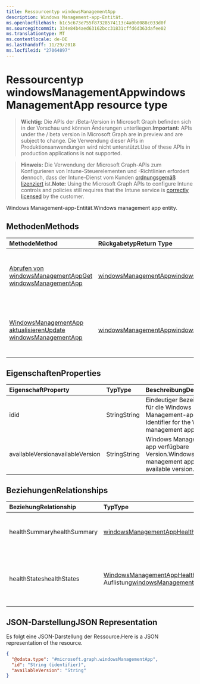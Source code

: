 ```yaml
---
title: Ressourcentyp windowsManagementApp
description: Windows Management-app-Entität.
ms.openlocfilehash: b1c5c673e755f87328574113c4a0b0088c033d0f
ms.sourcegitcommit: 334e84b4aed63162bcc31831cffd6d363dafee02
ms.translationtype: MT
ms.contentlocale: de-DE
ms.lasthandoff: 11/29/2018
ms.locfileid: "27064897"
---
```

# <a name="windowsmanagementapp-resource-type"></a><span data-ttu-id="e5eae-103">Ressourcentyp windowsManagementApp</span><span class="sxs-lookup"><span data-stu-id="e5eae-103">windowsManagementApp resource type</span></span>

> <span data-ttu-id="e5eae-104">**Wichtig:** Die APIs der /Beta-Version in Microsoft Graph befinden sich in der Vorschau und können Änderungen unterliegen.</span><span class="sxs-lookup"><span data-stu-id="e5eae-104">**Important:** APIs under the / beta version in Microsoft Graph are in preview and are subject to change.</span></span> <span data-ttu-id="e5eae-105">Die Verwendung dieser APIs in Produktionsanwendungen wird nicht unterstützt.</span><span class="sxs-lookup"><span data-stu-id="e5eae-105">Use of these APIs in production applications is not supported.</span></span>

> <span data-ttu-id="e5eae-106">**Hinweis:** Die Verwendung der Microsoft Graph-APIs zum Konfigurieren von Intune-Steuerelementen und -Richtlinien erfordert dennoch, dass der Intune-Dienst vom Kunden [ordnungsgemäß lizenziert](https://go.microsoft.com/fwlink/?linkid=839381) ist.</span><span class="sxs-lookup"><span data-stu-id="e5eae-106">**Note:** Using the Microsoft Graph APIs to configure Intune controls and policies still requires that the Intune service is [correctly licensed](https://go.microsoft.com/fwlink/?linkid=839381) by the customer.</span></span>

<span data-ttu-id="e5eae-107">Windows Management-app-Entität.</span><span class="sxs-lookup"><span data-stu-id="e5eae-107">Windows management app entity.</span></span>
## <a name="methods"></a><span data-ttu-id="e5eae-108">Methoden</span><span class="sxs-lookup"><span data-stu-id="e5eae-108">Methods</span></span>
|<span data-ttu-id="e5eae-109">Methode</span><span class="sxs-lookup"><span data-stu-id="e5eae-109">Method</span></span>|<span data-ttu-id="e5eae-110">Rückgabetyp</span><span class="sxs-lookup"><span data-stu-id="e5eae-110">Return Type</span></span>|<span data-ttu-id="e5eae-111">Beschreibung</span><span class="sxs-lookup"><span data-stu-id="e5eae-111">Description</span></span>|
|:---|:---|:---|
|[<span data-ttu-id="e5eae-112">Abrufen von windowsManagementApp</span><span class="sxs-lookup"><span data-stu-id="e5eae-112">Get windowsManagementApp</span></span>](../api/intune-devices-windowsmanagementapp-get.md)|[<span data-ttu-id="e5eae-113">windowsManagementApp</span><span class="sxs-lookup"><span data-stu-id="e5eae-113">windowsManagementApp</span></span>](../resources/intune-devices-windowsmanagementapp.md)|<span data-ttu-id="e5eae-114">Lesen Sie Eigenschaften und Beziehungen des [WindowsManagementApp](../resources/intune-devices-windowsmanagementapp.md) -Objekts.</span><span class="sxs-lookup"><span data-stu-id="e5eae-114">Read properties and relationships of the [windowsManagementApp](../resources/intune-devices-windowsmanagementapp.md) object.</span></span>|
|[<span data-ttu-id="e5eae-115">WindowsManagementApp aktualisieren</span><span class="sxs-lookup"><span data-stu-id="e5eae-115">Update windowsManagementApp</span></span>](../api/intune-devices-windowsmanagementapp-update.md)|[<span data-ttu-id="e5eae-116">windowsManagementApp</span><span class="sxs-lookup"><span data-stu-id="e5eae-116">windowsManagementApp</span></span>](../resources/intune-devices-windowsmanagementapp.md)|<span data-ttu-id="e5eae-117">Aktualisieren Sie die Eigenschaften eines [WindowsManagementApp](../resources/intune-devices-windowsmanagementapp.md) -Objekts.</span><span class="sxs-lookup"><span data-stu-id="e5eae-117">Update the properties of a [windowsManagementApp](../resources/intune-devices-windowsmanagementapp.md) object.</span></span>|

## <a name="properties"></a><span data-ttu-id="e5eae-118">Eigenschaften</span><span class="sxs-lookup"><span data-stu-id="e5eae-118">Properties</span></span>
|<span data-ttu-id="e5eae-119">Eigenschaft</span><span class="sxs-lookup"><span data-stu-id="e5eae-119">Property</span></span>|<span data-ttu-id="e5eae-120">Typ</span><span class="sxs-lookup"><span data-stu-id="e5eae-120">Type</span></span>|<span data-ttu-id="e5eae-121">Beschreibung</span><span class="sxs-lookup"><span data-stu-id="e5eae-121">Description</span></span>|
|:---|:---|:---|
|<span data-ttu-id="e5eae-122">id</span><span class="sxs-lookup"><span data-stu-id="e5eae-122">id</span></span>|<span data-ttu-id="e5eae-123">String</span><span class="sxs-lookup"><span data-stu-id="e5eae-123">String</span></span>|<span data-ttu-id="e5eae-124">Eindeutiger Bezeichner für die Windows Management-app</span><span class="sxs-lookup"><span data-stu-id="e5eae-124">Unique Identifier for the Windows management app</span></span>|
|<span data-ttu-id="e5eae-125">availableVersion</span><span class="sxs-lookup"><span data-stu-id="e5eae-125">availableVersion</span></span>|<span data-ttu-id="e5eae-126">String</span><span class="sxs-lookup"><span data-stu-id="e5eae-126">String</span></span>|<span data-ttu-id="e5eae-127">Windows Management app verfügbare Version.</span><span class="sxs-lookup"><span data-stu-id="e5eae-127">Windows management app available version.</span></span>|

## <a name="relationships"></a><span data-ttu-id="e5eae-128">Beziehungen</span><span class="sxs-lookup"><span data-stu-id="e5eae-128">Relationships</span></span>
|<span data-ttu-id="e5eae-129">Beziehung</span><span class="sxs-lookup"><span data-stu-id="e5eae-129">Relationship</span></span>|<span data-ttu-id="e5eae-130">Typ</span><span class="sxs-lookup"><span data-stu-id="e5eae-130">Type</span></span>|<span data-ttu-id="e5eae-131">Beschreibung</span><span class="sxs-lookup"><span data-stu-id="e5eae-131">Description</span></span>|
|:---|:---|:---|
|<span data-ttu-id="e5eae-132">healthSummary</span><span class="sxs-lookup"><span data-stu-id="e5eae-132">healthSummary</span></span>|[<span data-ttu-id="e5eae-133">windowsManagementAppHealthSummary</span><span class="sxs-lookup"><span data-stu-id="e5eae-133">windowsManagementAppHealthSummary</span></span>](../resources/intune-devices-windowsmanagementapphealthsummary.md)|<span data-ttu-id="e5eae-134">Zusammenfassung für Windows Management app Integrität.</span><span class="sxs-lookup"><span data-stu-id="e5eae-134">Health summary for Windows management app.</span></span>|
|<span data-ttu-id="e5eae-135">healthStates</span><span class="sxs-lookup"><span data-stu-id="e5eae-135">healthStates</span></span>|<span data-ttu-id="e5eae-136">[WindowsManagementAppHealthState](../resources/intune-devices-windowsmanagementapphealthstate.md) -Auflistung</span><span class="sxs-lookup"><span data-stu-id="e5eae-136">[windowsManagementAppHealthState](../resources/intune-devices-windowsmanagementapphealthstate.md) collection</span></span>|<span data-ttu-id="e5eae-137">Die Liste der Zustände für installierten Windows Management-Anwendung.</span><span class="sxs-lookup"><span data-stu-id="e5eae-137">The list of health states for installed Windows management app.</span></span>|

## <a name="json-representation"></a><span data-ttu-id="e5eae-138">JSON-Darstellung</span><span class="sxs-lookup"><span data-stu-id="e5eae-138">JSON Representation</span></span>
<span data-ttu-id="e5eae-139">Es folgt eine JSON-Darstellung der Ressource.</span><span class="sxs-lookup"><span data-stu-id="e5eae-139">Here is a JSON representation of the resource.</span></span>
<!-- {
  "blockType": "resource",
  "keyProperty": "id",
  "@odata.type": "microsoft.graph.windowsManagementApp"
}
-->
``` json
{
  "@odata.type": "#microsoft.graph.windowsManagementApp",
  "id": "String (identifier)",
  "availableVersion": "String"
}
```





